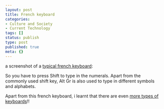 ```yaml
---
layout: post
title: French keyboard
categories:
- Culture and Society
- Current Technology
tags: []
status: publish
type: post
published: true
meta: {}
---
```

a screenshot of a <a href="http://en.wikipedia.org/wiki/Image:French_pc_keyboard.svg">typical french keyboard</a>:

So you have to press Shift to type in the numerals. Apart from the commonly used shift key, Alt Gr is also used to type in different symbols and alphabets.

Apart from this french keyboard, i learnt that there are even <a href="http://en.wikipedia.org/wiki/Keyboard_layout">more types of keyboards</a>!!
